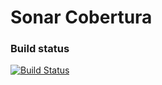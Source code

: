 Sonar Cobertura 
==========

### Build status

[![Build Status](https://api.travis-ci.org/SonarSource/sonar-cobertura.png)](https://travis-ci.org/SonarSource/sonar-cobertura)
